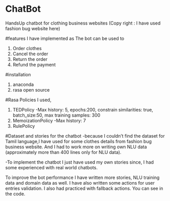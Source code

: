 # ChatBot
HandsUp chatbot for clothing business websites (Copy right : I have used fashion bug website here)

#features
I have implemented as The bot can be used to
1.	Order clothes
2.	Cancel the order
3.	Return the order
4.	Refund the payment

#installation
1. anaconda 
2. rasa open source


#Rasa Policies I used, 
1.	TEDPolicy 
    -Max history: 5, epochs:200, constrain similarities: true, batch_size:50, max training samples: 300
2.	MemoizationPolicy
    -Max history: 7
3.	RulePolicy


#Dataset and stories for the chatbot
-because I couldn’t find the dataset for Tamil language,I have used for some clothes details from fashion bug business website. And I had to work more on writing own NLU data (approximately more than 400 lines only for NLU data).

-To implement the chatbot I just have used my own stories since, I had some experienced with real world chatbots. 

To improve the bot performance I have written more stories, NLU training data and domain data as well. I have also written some actions for user entries validation. I also had practiced with fallback actions. You can see in the code.


